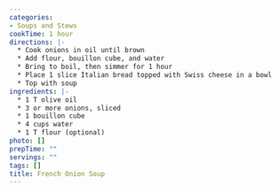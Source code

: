 ```yaml
---
categories:
- Soups and Stews
cookTime: 1 hour
directions: |-
  * Cook onions in oil until brown
  * Add flour, bouillon cube, and water
  * Bring to boil, then simmer for 1 hour
  * Place 1 slice Italian bread topped with Swiss cheese in a bowl
  * Top with soup
ingredients: |-
  * 1 T olive oil
  * 3 or more onions, sliced
  * 1 bouillon cube
  * 4 cups water
  * 1 T flour (optional)
photo: []
prepTime: ""
servings: ""
tags: []
title: French Onion Soup
---
```

